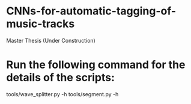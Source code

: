 # CNNs-for-automatic-tagging-of-music-tracks
Master Thesis (Under Construction)

# Run the following command for the details of the scripts:
tools/wave_splitter.py -h
tools/segment.py -h
